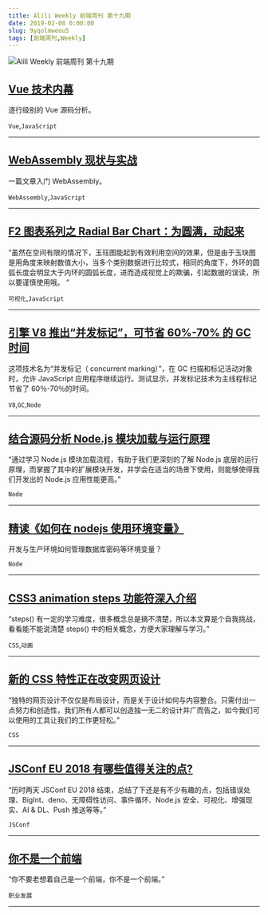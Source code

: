 ```yaml
---
title: Alili Weekly 前端周刊 第十九期 
date: 2019-02-08 0:00:00
slug: 9yqolmweou5
tags: [前端周刊,Weekly]
---
```

![Alili Weekly 前端周刊 第十九期](https://static.alili.tech/images/github_28.png)
##   [Vue 技术内幕](http://hcysun.me/vue-design/art/)  
 
逐行级别的 Vue 源码分析。 

`Vue`,`JavaScript` 


---
##   [WebAssembly 现状与实战](https://www.ibm.com/developerworks/cn/web/wa-lo-webassembly-status-and-reality/index.html)  
 
一篇文章入门 WebAssembly。 

`WebAssembly`,`JavaScript` 


---
##   [F2 图表系列之 Radial Bar Chart：为圆满，动起来](https://yuque.com/antv/f2-charts/radial-bar-chart)  
 
“虽然在空间有限的情况下，玉珏图能起到有效利用空间的效果，但是由于玉玦图是用角度来映射数值大小，当多个类别数据进行比较式，相同的角度下，外环的圆弧长度会明显大于内环的圆弧长度，进而造成视觉上的欺骗，引起数据的误读，所以要谨慎使用哦。 ” 

`可视化`,`JavaScript` 


---
##   [引擎 V8 推出“并发标记”，可节省 60%-70% 的 GC 时间](https://mp.weixin.qq.com/s/pv_4YRo6KjLiVxLViZTr2Q)  
 
这项技术名为“并发标记（ concurrent marking）”，在 GC 扫描和标记活动对象时，允许 JavaScript 应用程序继续运行。测试显示，并发标记技术为主线程标记节省了 60％-70％的时间。 

`V8`,`GC`,`Node` 


---
##   [结合源码分析 Node.js 模块加载与运行原理](http://efe.baidu.com/blog/nodejs-module-analyze/)  
 
“通过学习 Node.js 模块加载流程，有助于我们更深刻的了解 Node.js 底层的运行原理，而掌握了其中的扩展模块开发，并学会在适当的场景下使用，则能够使得我们开发出的 Node.js 应用性能更高。” 

`Node` 


---
##   [精读《如何在 nodejs 使用环境变量》](https://zhuanlan.zhihu.com/p/37931817)  
 
开发与生产环境如何管理数据库密码等环境变量？ 

`Node` 


---
##   [CSS3 animation steps 功能符深入介绍](http://www.zhangxinxu.com/wordpress/2018/06/css3-animation-steps-step-start-end/)  
 
“steps() 有一定的学习难度，很多概念总是搞不清楚，所以本文算是个自我挑战，看看能不能说清楚 steps() 中的相关概念，方便大家理解与学习。” 

`CSS`,`动画` 


---
##   [新的 CSS 特性正在改变网页设计](https://github.com/xitu/gold-miner/blob/master/TODO1/future-of-web-design.md)  
 
“独特的网页设计不仅仅是布局设计，而是关于设计如何与内容整合。只需付出一点努力和创造性，我们所有人都可以创造独一无二的设计并广而告之，如今我们可以使用的工具让我们的工作更轻松。” 

`CSS` 


---
##   [JSConf EU 2018 有哪些值得关注的点?](https://www.zhihu.com/question/279637889/answer/408989776)  
 
“历时两天 JSConf EU 2018 结束，总结了下还是有不少有趣的点，包括错误处理、BigInt、deno、无障碍性访问、事件循环、Node.js 安全、可视化、增强现实、AI & DL、Push 推送等等。” 

`JSConf` 


---
##   [你不是一个前端](https://mp.weixin.qq.com/s/QBq08ZTdSF7Q3EK3_wkRoA)  
 
“你不要老想着自己是一个前端，你不是一个前端。” 

`职业发展` 


---

